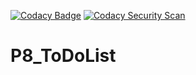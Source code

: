[![Codacy Badge](https://api.codacy.com/project/badge/Grade/3d92fc3485a24bc78d5fb73686b8c6f9)](https://app.codacy.com/gh/Franck-Dev/P8_ToDoList?utm_source=github.com&utm_medium=referral&utm_content=Franck-Dev/P8_ToDoList&utm_campaign=Badge_Grade)
[![Codacy Security Scan](https://github.com/Franck-Dev/P8_ToDoList/actions/workflows/codacy.yml/badge.svg?branch=dev&event=push)](https://github.com/Franck-Dev/P8_ToDoList/actions/workflows/codacy.yml)

# P8_ToDoList
